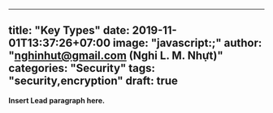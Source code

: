 
---
title: "Key Types"
date: 2019-11-01T13:37:26+07:00
image: "javascript:;"
author: "nghinhut@gmail.com (Nghi L. M. Nhựt)"
categories: "Security"
tags: "security,encryption"
draft: true
---

**Insert Lead paragraph here.**

<!--more-->


